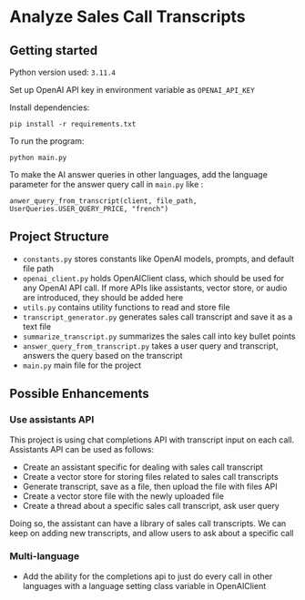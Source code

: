 # Analyze Sales Call Transcripts

## Getting started

Python version used: `3.11.4`

Set up OpenAI API key in environment variable as `OPENAI_API_KEY`

Install dependencies:

```
pip install -r requirements.txt
```

To run the program:

```
python main.py
```

To make the AI answer queries in other languages, add the language parameter for the answer query call in `main.py` like :

```
anwer_query_from_transcript(client, file_path, UserQueries.USER_QUERY_PRICE, "french")
```

## Project Structure

- `constants.py` stores constants like OpenAI models, prompts, and default file path
- `openai_client.py` holds OpenAIClient class, which should be used for any OpenAI API call. If more APIs like assistants, vector store, or audio are introduced, they should be added here
- `utils.py` contains utility functions to read and store file
- `transcript_generator.py` generates sales call transcript and save it as a text file
- `summarize_transcript.py` summarizes the sales call into key bullet points
- `answer_query_from_transcript.py` takes a user query and transcript, answers the query based on the transcript
- `main.py` main file for the project

## Possible Enhancements

### Use assistants API

This project is using chat completions API with transcript input on each call. Assistants API can be used as follows:

- Create an assistant specific for dealing with sales call transcript
- Create a vector store for storing files related to sales call transcripts
- Generate transcript, save as a file, then upload the file with files API
- Create a vector store file with the newly uploaded file
- Create a thread about a specific sales call transcript, ask user query

Doing so, the assistant can have a library of sales call transcripts. We can keep on adding new transcripts, and allow users to ask about a specific call

### Multi-language

- Add the ability for the completions api to just do every call in other languages with a language setting class variable in OpenAIClient

